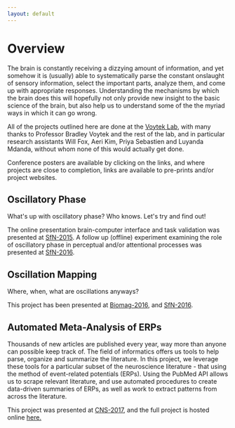 ```yaml
---
layout: default
---
```


# Overview

The brain is constantly receiving a dizzying amount of information, and yet somehow it is (usually) able to systematically parse the constant onslaught of sensory information, select the important parts, analyze them, and come up with appropriate responses. Understanding the mechanisms by which the brain does this will hopefully not only provide new insight to the basic science of the brain, but also help us to understand some of the the myriad ways in which it can go wrong.

All of the projects outlined here are done at the [Voytek Lab](http://voyteklab.com), with many thanks to Professor Bradley Voytek and the rest of the lab, and in particular research assistants Will Fox, Aeri Kim, Priya Sebastien and Luyanda Mdanda, without whom none of this would actually get done.

Conference posters are available by clicking on the links, and where projects are close to completion, links are available to pre-prints and/or project websites.

## Oscillatory Phase

What's up with oscillatory phase? Who knows. Let's try and find out!

The online presentation brain-computer interface and task validation was presented at [SfN-2015](). A follow up (offline) experiment examining the role of oscillatory phase in perceptual and/or attentional processes was presented at [SfN-2016]().

## Oscillation Mapping

Where, when, what are oscillations anyways?

This project has been presented at [Biomag-2016](), and [SfN-2016]().

## Automated Meta-Analysis of ERPs

Thousands of new articles are published every year, way more than anyone can possible keep track of. The field of informatics offers us tools to help parse, organize and summarize the literature. In this project, we leverage these tools for a particular subset of the neuroscience literature - that using the method of event-related potentials (ERPs). Using the PubMed API allows us to scrape relevant literature, and use automated procedures to create data-driven summaries of ERPs, as well as work to extract patterns from across the literature.

This project was presented at [CNS-2017](), and the full project is hosted online [here.](tomdonoghue.github.io/ERP_SCANR)



